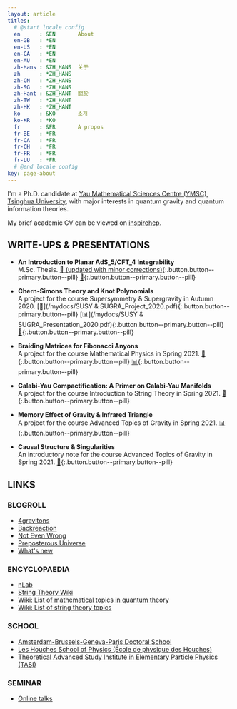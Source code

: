 ```yaml
---
layout: article
titles:
  # @start locale config
  en      : &EN       About
  en-GB   : *EN
  en-US   : *EN
  en-CA   : *EN
  en-AU   : *EN
  zh-Hans : &ZH_HANS  关于
  zh      : *ZH_HANS
  zh-CN   : *ZH_HANS
  zh-SG   : *ZH_HANS
  zh-Hant : &ZH_HANT  關於
  zh-TW   : *ZH_HANT
  zh-HK   : *ZH_HANT
  ko      : &KO       소개
  ko-KR   : *KO
  fr      : &FR       À propos
  fr-BE   : *FR
  fr-CA   : *FR
  fr-CH   : *FR
  fr-FR   : *FR
  fr-LU   : *FR
  # @end locale config
key: page-about
---
```


I'm a Ph.D. candidate at [Yau Mathematical Sciences Centre (YMSC)](https://ymsc.tsinghua.edu.cn/en/), [Tsinghua University](https://www.tsinghua.edu.cn/en/), with major interests in quantum gravity and quantum information theories.

My brief academic CV can be viewed on [inspirehep](https://inspirehep.net/authors/1873043).

## WRITE-UPS & PRESENTATIONS
- **An Introduction to Planar AdS_5/CFT_4 Integrability**\
  M.Sc. Thesis.
  [:pencil: (updated with minor corrections)](/mydocs/QFFF_MSc_Thesis.pdf){:.button.button--primary.button--pill}
  [:pencil:](https://imperialcollegelondon.app.box.com/s/nccbofc96z84la582mybzdj3oei13wow){:.button.button--primary.button--pill}

- **Chern-Simons Theory and Knot Polynomials**\
  A project for the course Supersymmetry & Supergravity in Autumn 2020.
  [:pencil:](/mydocs/SUSY & SUGRA_Project_2020.pdf){:.button.button--primary.button--pill}
  [:bar_chart:](/mydocs/SUSY & SUGRA_Presentation_2020.pdf){:.button.button--primary.button--pill}
  [:link:](https://www.cantorsparadise.com/quantum-theory-and-knots-exploring-fascinating-links-between-apparently-disparate-domains-2159e0788e6a){:.button.button--primary.button--pill}

- **Braiding Matrices for Fibonacci Anyons**\
  A project for the course Mathematical Physics in Spring 2021.
  [:pencil:](/mydocs/MP_Project_2021.pdf){:.button.button--primary.button--pill}
  [:bar_chart:](/mydocs/MP_Presentation_2021.pdf){:.button.button--primary.button--pill}

- **Calabi-Yau Compactification: A Primer on Calabi-Yau Manifolds**\
  A project for the course Introduction to String Theory in Spring 2021.
  [:pencil:](/mydocs/ST_Project_2021.pdf){:.button.button--primary.button--pill}

- **Memory Effect of Gravity & Infrared Triangle**\
  A project for the course Advanced Topics of Gravity in Spring 2021.
  [:bar_chart:](/mydocs/GR_Presentation_2021.pdf){:.button.button--primary.button--pill}

- **Causal Structure & Singularities**\
  An introductory note for the course Advanced Topics of Gravity in Spring 2021.
  [:pencil:](/mydocs/GR_Notes.pdf){:.button.button--primary.button--pill}

## LINKS
### BLOGROLL
- [4gravitons](https://4gravitons.com/)
- [Backreaction](http://backreaction.blogspot.com/)
- [Not Even Wrong](https://www.math.columbia.edu/~woit/wordpress/)
- [Preposterous Universe](https://www.preposterousuniverse.com/blog/)
- [What's new](https://terrytao.wordpress.com/)

### ENCYCLOPAEDIA
- [nLab](https://ncatlab.org/nlab/show/HomePage)
- [String Theory Wiki](https://www.stringwiki.org/wiki/String_Theory_Wiki)
- [Wiki: List of mathematical topics in quantum theory](https://en.wikipedia.org/wiki/List_of_mathematical_topics_in_quantum_theory)
- [Wiki: List of string theory topics](https://en.wikipedia.org/wiki/List_of_string_theory_topics)

### SCHOOL
- [Amsterdam-Brussels-Geneva-Paris Doctoral School](http://www.solvayinstitutes.be/html/doctoral.html)
- [Les Houches School of Physics (École de physique des Houches)](https://www.houches-school-physics.com/ecole-de-physique-des-houches/home-672251.kjsp)
- [Theoretical Advanced Study Institute in Elementary Particle Physics (TASI)](https://www.colorado.edu/physics/TASI/Program-Overview)

### SEMINAR
- [Online talks](https://researchseminars.org/)

<!-- {% highlight javascript %}
{% endhighlight %} -->
